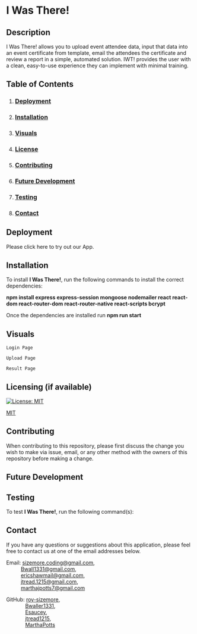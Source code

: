 # **I Was There!**

  ## **Description**
  
  I Was There! allows you to upload event attendee data, input that data into an event certificate from template, email the attendees the certificate and review a report in a simple, automated solution. IWT! provides the user with a clean, easy-to-use experience they can implement with minimal training.
  
  ## **Table of Contents**
  
  1. ### [Deployment](#deployment)
  
  2. ### [Installation](#installation)

  3. ### [Visuals](#visuals)
 
  4. ### [License](#license)
  
  5. ### [Contributing](#contributing)
  
  6. ### [Future Development](#future-development)
  
  7. ### [Testing](#testing)
  
  8. ### [Contact](#contact)
  
  ## **Deployment**
  Please click here to try out our App.
  
  ## **Installation**
  
  To install **I Was There!**, run the following commands to install the correct dependencies:
  
  **npm install
      express
      express-session
      mongoose
      nodemailer
      react
      react-dom
      react-router-dom
      react-router-native
      react-scripts
      bcrypt**
   
   Once the dependencies are installed run **npm run start**
  
  ## **Visuals**
  
    Login Page
    
    Upload Page
    
    Result Page
  
 
  ## **Licensing** (if available)
  
  
  
  [![License: MIT](https://img.shields.io/badge/License-MIT-yellow.svg)](https://opensource.org/licenses/MIT)
  
  [MIT](https://opensource.org/licenses/MIT)
    
  ## **Contributing**
  
  When contributing to this repository, please first discuss the change you wish to make via issue, email, or any other method with the owners of this repository before making a change.
  
  ## **Future Development**
  
  
  ## **Testing**
  
  To test **I Was There!**, run the following command(s):
  
    
  ## **Contact**
  
  If you have any questions or suggestions about this application, please feel free to contact us at one of the email addresses below.
  
  Email: sizemore.coding@gmail.com,<br>
  &nbsp;&nbsp;&nbsp;&nbsp;&nbsp;&nbsp;&nbsp;&nbsp;&nbsp;&nbsp;Bwall1331@gmail.com,<br>
  &nbsp;&nbsp;&nbsp;&nbsp;&nbsp;&nbsp;&nbsp;&nbsp;&nbsp;&nbsp;ericshawmail@gmail.com,<br>
  &nbsp;&nbsp;&nbsp;&nbsp;&nbsp;&nbsp;&nbsp;&nbsp;&nbsp;&nbsp;jtread.1215@gmail.com,<br>
  &nbsp;&nbsp;&nbsp;&nbsp;&nbsp;&nbsp;&nbsp;&nbsp;&nbsp;&nbsp;marthajpotts7@gmail.com

  GitHub: [roy-sizemore](https://github.com/roy-sizemore/),<br>
  &nbsp;&nbsp;&nbsp;&nbsp;&nbsp;&nbsp;&nbsp;&nbsp;&nbsp;&nbsp;&nbsp;&nbsp;&nbsp;[Bwaller1331](https://github.com/Bwaller1331),<br>
  &nbsp;&nbsp;&nbsp;&nbsp;&nbsp;&nbsp;&nbsp;&nbsp;&nbsp;&nbsp;&nbsp;&nbsp;&nbsp;[Esaucey](https://github.com/Esaucey),<br>
  &nbsp;&nbsp;&nbsp;&nbsp;&nbsp;&nbsp;&nbsp;&nbsp;&nbsp;&nbsp;&nbsp;&nbsp;&nbsp;[jtread1215](https://github.com/jtread1215),<br>
  &nbsp;&nbsp;&nbsp;&nbsp;&nbsp;&nbsp;&nbsp;&nbsp;&nbsp;&nbsp;&nbsp;&nbsp;&nbsp;[MarthaPotts](https://github.com/MarthaPotts)<br>

  
